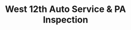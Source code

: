 ---
title: "West 12th Auto Service & PA Inspection"
url: /erie/west-12th-auto-service-und-pa-inspection/
shop: Autowerkstatt
---